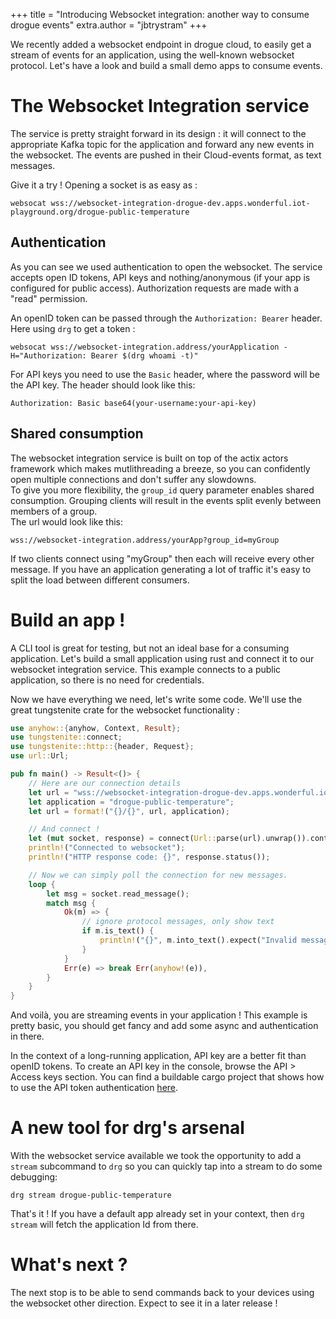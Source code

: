 +++
title = "Introducing Websocket integration: another way to consume drogue events"
extra.author = "jbtrystram"
+++

We recently added a websocket endpoint in drogue cloud, to easily get a stream of events for an application, using the well-known websocket protocol.
Let's have a look and build a small demo apps to consume events. 

<!-- more -->

# The Websocket Integration service

The service is pretty straight forward in its design : it will connect to the appropriate Kafka topic for the application 
and forward any new events in the websocket. The events are pushed in their Cloud-events format, as text messages.

Give it a try ! Opening a socket is as easy as : 
```shell
websocat wss://websocket-integration-drogue-dev.apps.wonderful.iot-playground.org/drogue-public-temperature
```

## Authentication

As you can see we used authentication to open the websocket. The service accepts open ID tokens, API keys and nothing/anonymous (if your app is configured for public access).
Authorization requests are made with a "read" permission.

An openID token can be passed through the `Authorization: Bearer` header. Here using `drg` to get a token : 
``` 
websocat wss://websocket-integration.address/yourApplication -H="Authorization: Bearer $(drg whoami -t)"
```

For API keys you need to use the `Basic` header, where the password will be the API key. The header should look like this: 
```
Authorization: Basic base64(your-username:your-api-key)
```

## Shared consumption
The websocket integration service is built on top of the actix actors framework which makes mutlithreading a breeze, 
so you can confidently open multiple connections and don't suffer any slowdowns. \
To give you more flexibility, the `group_id` query parameter enables shared consumption.
Grouping clients will result in the events split evenly between members of a group. \
The url would look like this:
 ```shell
 wss://websocket-integration.address/yourApp?group_id=myGroup
 ```
If two clients connect using "myGroup" then each will receive every other message. 
If you have an application generating a lot of traffic it's easy to split the load between different consumers.

# Build an app !

A CLI tool is great for testing, but not an ideal base for a consuming application.
Let's build a small application using rust and connect it to our websocket integration service. 
This example connects to a public application, so there is no need for credentials.

Now we have everything we need, let's write some code. We'll use the great tungstenite crate for the websocket functionality :
```rust
use anyhow::{anyhow, Context, Result};
use tungstenite::connect;
use tungstenite::http::{header, Request};
use url::Url;

pub fn main() -> Result<()> {
    // Here are our connection details
    let url = "wss://websocket-integration-drogue-dev.apps.wonderful.iot-playground.org";
    let application = "drogue-public-temperature";
    let url = format!("{}/{}", url, application);

    // And connect !
    let (mut socket, response) = connect(Url::parse(url).unwrap()).context("Error connecting to the Websocket endpoint:")?;
    println!("Connected to websocket");
    println!("HTTP response code: {}", response.status());

    // Now we can simply poll the connection for new messages.
    loop {
        let msg = socket.read_message();
        match msg {
            Ok(m) => {
                // ignore protocol messages, only show text
                if m.is_text() {
                    println!("{}", m.into_text().expect("Invalid message"));
                }
            }
            Err(e) => break Err(anyhow!(e)),
        }
    }
}
```
And voilà, you are streaming events in your application ! This example is pretty basic, you should get fancy and add some async and authentication in there.

In the context of a long-running application, API key are a better fit than openID tokens. To create an API key in the console, browse the API > Access keys section.
You can find a buildable cargo project that shows how to use the API token authentication [here](example-app/).


# A new tool for drg's arsenal

With the websocket service available we took the opportunity to add a `stream` subcommand to `drg` so you can quickly tap into a stream to do some debugging: 
```
drg stream drogue-public-temperature
```
That's it ! If you have a default app already set in your context, then `drg stream` will fetch the application Id from there.


# What's next ? 

The next stop is to be able to send commands back to your devices using the websocket other direction.
Expect to see it in a later release ! 
